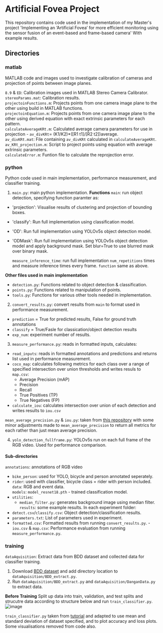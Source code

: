 # Artificial Fovea Project
This repository contains code used in the implementation of my Master's project 'Implementing an ‘Artificial Fovea’ for more efficient monitoring using the sensor fusion of an event-based and frame-based camera'
With example results.

## Directories
### matlab
MATLAB code and images used to investigate calibration of cameras and projection of points between image planes.  

`8.9` & `ED`: Calibration images used in MATLAB Stereo Camera Calibrator.  
`stereoParams.mat`: Calibration results.  
`projectoinFunctions.m`: Projects points from one camera image plane to the other using build in MATLAB functions.  
`projectoinEquation.m`: Projects points from one camera image plane to the other using derived equation with exact extrinsic parameters for each pattern.  
`calculateAverageKRt.m`: Calculated average camera parameters for use in projection - `av_divKRt`= (K1/K2)*([R1 t1]/[R2 t2])average.  
`av_divKRt.mat`: File containing `av_divKRt` calculated in `calculateAverageKRt`.  
`av_KRt_projection.m`: Script to project points using equation with average extrinsic parameters.  
`calculateError.m`: Funtion file to calculate the reprojection error.  

### python
Python code used in main implementation, performance measurement, and classifier training.  

1. `main.py`: main python implementation.
**Functions**
`main`: run object detection, specifying function paramter as:  
- 'projection': Visualise results of clustering and projection of bounding boxes. 
- 'classify': Run full implementation using classification model.
- 'OD': Run full implementation using YOLOv5s object detection model.
- 'ODMask': Run full implementation using YOLOv5s object detection model and apply background mask. Set blur=True to use blurred mask over binary mask.

  `measure_inference_time`: run full implementation `num_repetitions` times and measure inference times every frame. `function` same as above.  

**Other files used in main implementation**
- `detection.py`: Functions related to object detection & classification.
- `points.py`: Functions related to manipulation of points.
- `tools.py`: Functions for various other tools needed in implementation.

2. `convert_results.py`: convert results from `main` to format used in performance measurement.  
- `prediction` = True for predicted results, False for ground truth annotations
- `classify` = True/Fasle for classication/object detection results
- `exp_num`: experiment number of results.  

3. `measure_performance.py`: reads in formatted inputs, calculates:
- `read_inputs`: reads in formatted annotations and predictions and returns list used in performance measurement.
- `coco_map`: calculates following metrics for each class over a range of specified intersection over union thresholds and writes resuls to `map.csv`:
  - Average Precision (mAP)
  - Precision
  - Recall
  - True Positives (TP)
  - True Negatives (FP)
- `calculate_iou`: calculates intersection over union of each detection and writes results to `iou.csv`

`mean_average_precision.py` & `iou.py`: taken from [this repository](https://github.com/aladdinpersson/Machine-Learning-Collection/tree/master/ML/Pytorch/object_detection/metrics) with some minor adjustments made to `mean_average_precision` to return all metrics for each rather than just mean average precision.  

4. `yolo_detection_fullframe.py`: YOLOv5s run on each full frame of the RGB video. Used for performance comparison.  

#### Sub-directories
`annotations`: annotations of RGB video
- `bike_person`: used for YOLO, bicycle and person annotated seperately.  
- `rider`: used with classifier, bicycle class = rider with person included.  
`data`: RGB and event data.  
`models`: `model_resnet18.pth` - trained classification model.  
- `utilities`: 
  - `median_filter.py`: generates background image using median filter.  
`results`: some example results. In each experiment folder:
- `detect.csv`/`classify.csv`: Object detection/classification results.
- `parameters.txt`: List of parameters used in experiment.
- `formatted.csv`: Formatted results from running `convert_results.py`.
-`iou.csv` & `map.csv`: Performance evaluation from running `measure_performance.py`.  
  
### training
`dataAquisition`: Extract data from BDD dataset and collected data for classifier training.
1. Download [BDD dataset](https://bdd-data.berkeley.edu/) and add directory location to `dataAquisition/BDD_extract.py`.  
2. Run `dataAquisition/BDD_extract.py` and `dataAquisition/DanganData.py` to extract data.  

**Before Training**
Split up data into train, validation, and test splits and strucutre data according to structure below and run `train_classifier.py`.  
![image](https://user-images.githubusercontent.com/130498225/233446865-6bd04d87-45f8-4762-9e26-8f9d926f6d73.png)

`train_classifier.py` taken from [tutorial](https://github.com/pytorch/tutorials/blob/main/beginner_source/transfer_learning_tutorial.py) and adapted to use mean and standard deviation of dataset specified, and to plot accuracy and loss plots. Some visualisations removed from code also.


